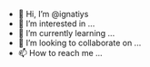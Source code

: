 - 👋 Hi, I’m @ignatiys
- 👀 I’m interested in ...
- 🌱 I’m currently learning ...
- 💞️ I’m looking to collaborate on ...
- 📫 How to reach me ...

<!---
ignatiys/ignatiys is a ✨ special ✨ repository because its `README.md` (this file) appears on your GitHub profile.
You can click the Preview link to take a look at your changes.
--->

